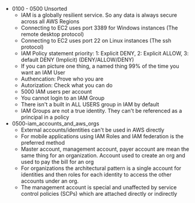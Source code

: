 * 0100 - 0500 Unsorted
    * IAM is a globally resilient service. So any data is always secure across all AWS Regions
    * Connecting to EC2 uses port 3389 for Windows instances (The remote desktop protocol)
    * Connecting to EC2 uses port 22 on Linux instances (The ssh protocol)
    * IAM Policy statement priority: 1: Explicit DENY, 2: Explicit ALLOW, 3: default DENY (Implicit) (DENY/ALLOW/DENY)
    * If you can picture one thing, a named thing 99% of the time you want an IAM User
    * Authencation: Prove who you are
    * Autorization: Check what you can do
    * 5000 IAM users per account
    * You cannot login to an IAM Group
    * There isn't a built in ALL USERS group in IAM by default
    * IAM Groups are not a true identity. They can't be referenced as a principal in a policy
* 0500-iam_accounts_and_aws_orgs
    * External accounts/identities can't be used in AWS directly
    * For mobile applications using IAM Roles and IAM federation is the preferred method
    * Master account, management account, payer account are mean the same thing for an organization. Account used to create an org and used to pay the bill for an org
    * For organizations the architectural pattern is a single account for identities and then roles for each identity to access the other accounts under an org.
    * The management account is special and unaffected by service control policies (SCPs) which are attached directly or indirectly


